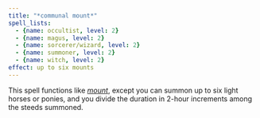 ```yaml
---
title: "*communal mount*"
spell_lists:
  - {name: occultist, level: 2}
  - {name: magus, level: 2}
  - {name: sorcerer/wizard, level: 2}
  - {name: summoner, level: 2}
  - {name: witch, level: 2}
effect: up to six mounts
---
```


This spell functions like [*mount*](/spells/mount/), except you can summon up to six light horses or ponies, and you divide the duration in 2-hour increments among the steeds summoned.

